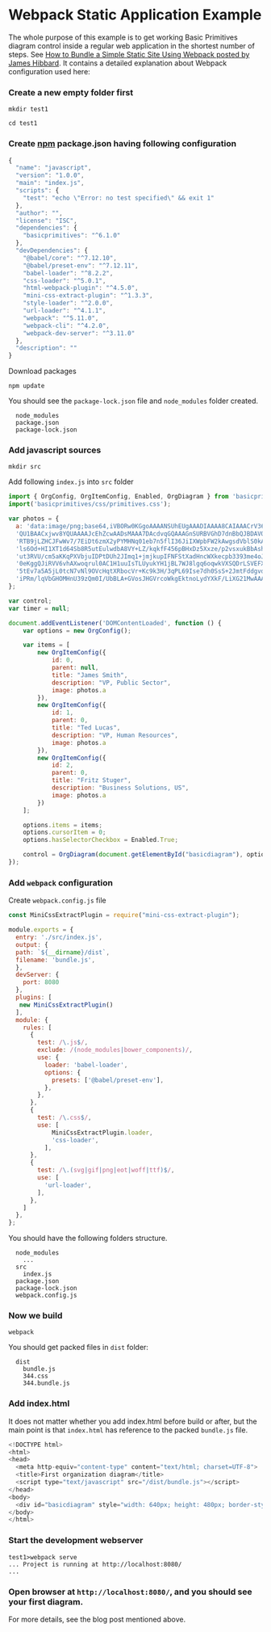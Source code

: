# Webpack Static Application Example

The whole purpose of this example is to get working Basic Primitives diagram control inside a regular web application in the shortest number of steps. See [How to Bundle a Simple Static Site Using Webpack posted by James Hibbard](https://www.sitepoint.com/bundle-static-site-webpack/). It contains a detailed explanation about Webpack configuration used here:


### Create a new empty folder first

```shell
mkdir test1

cd test1
```

### Create [npm](https://www.npmjs.com/get-npm) package.json having following configuration

```javaScript
{
  "name": "javascript",
  "version": "1.0.0",
  "main": "index.js",
  "scripts": {
    "test": "echo \"Error: no test specified\" && exit 1"
  },
  "author": "",
  "license": "ISC",
  "dependencies": {
    "basicprimitives": "^6.1.0"
  },
  "devDependencies": {
    "@babel/core": "^7.12.10",
    "@babel/preset-env": "^7.12.11",
    "babel-loader": "^8.2.2",
    "css-loader": "^5.0.1",
    "html-webpack-plugin": "^4.5.0",
    "mini-css-extract-plugin": "^1.3.3",
    "style-loader": "^2.0.0",
    "url-loader": "^4.1.1",
    "webpack": "^5.11.0",
    "webpack-cli": "^4.2.0",
    "webpack-dev-server": "^3.11.0"
  },
  "description": ""
}
```

Download packages

```shell
npm update
```

You should see the `package-lock.json` file and `node_modules` folder created.

```shell
  node_modules
  package.json
  package-lock.json
```

### Add javascript sources

``` shell
mkdir src
```

Add following `index.js` into `src` folder

```JavaScript
import { OrgConfig, OrgItemConfig, Enabled, OrgDiagram } from 'basicprimitives';
import('basicprimitives/css/primitives.css');

var photos = {
  a: 'data:image/png;base64,iVBORw0KGgoAAAANSUhEUgAAADIAAAA8CAIAAACrV36WAAAAAXNSR0IArs4c6QAAAARn' + 
  'QU1BAACxjwv8YQUAAAAJcEhZcwAADsMAAA7DAcdvqGQAAAGnSURBVGhD7dnBbQJBDAVQk1o2QjlQwKYGzpSwKQfq4IxIC' + 
  'RTB9jLZHCJFwWv7/7EiDt6zmX2yPYMHNq01eb7n5flI36JiIXWpbFW2kAwgsdVblS0kA0hs9db/ZWs+vW/Wno9PxPE3dh' + 
  'ls6Od+HI1XT1d64Sb8R5utEulwdbA8VY+LZ/kqkfF456pBHxDz5Xxze/p2vsxukBbAshTVOE0PO4B2cUlWKrgUTKsrV0e' + 
  'ut3RVU/cm5aKKqPXVbjuIDPtDUh2JImq1+jmjkupIFNFStXadHncWXkecpb3393me4oJZnionXyjLV6W4QFZEleHCWNG+' + 
  '0eKggQJiRVV6vhAXwoqrul0AC1H1uuIsTLUyukYH1jBL7WJ8lgq6oqwkVXSQDrLSVEFXjJWoirlCrFRVyBVhJasirgCr6' + 
  '5tEv7a5A5jL0tcN7vNl9OVcHqtXRbocVr+Kc9k3H/3qPL69Ise7dh0SsS+2JmtFddgvdy/gGbY7Jdp2GRcyrlu1BfUjxt' + 
  'iPRm/lqVbGHOMHnU39zQm0I/UbBLA+GVosJHGVrcoWkgEktnoLydYXkF/LiXG21MwAAAAASUVORK5CYII='
};

var control;
var timer = null;

document.addEventListener('DOMContentLoaded', function () {
    var options = new OrgConfig();

    var items = [
        new OrgItemConfig({
            id: 0,
            parent: null,
            title: "James Smith",
            description: "VP, Public Sector",
            image: photos.a
        }),
        new OrgItemConfig({
            id: 1,
            parent: 0,
            title: "Ted Lucas",
            description: "VP, Human Resources",
            image: photos.a
        }),
        new OrgItemConfig({
            id: 2,
            parent: 0,
            title: "Fritz Stuger",
            description: "Business Solutions, US",
            image: photos.a
        })
    ];

    options.items = items;
    options.cursorItem = 0;
    options.hasSelectorCheckbox = Enabled.True;

    control = OrgDiagram(document.getElementById("basicdiagram"), options);
});
```

### Add `webpack` configuration

Create `webpack.config.js` file

```javascript
const MiniCssExtractPlugin = require("mini-css-extract-plugin");

module.exports = {
  entry: './src/index.js',
  output: {
  path: `${__dirname}/dist`,
  filename: 'bundle.js',
  },
  devServer: {
    port: 8080
  },
  plugins: [
   new MiniCssExtractPlugin()
  ],
  module: {
    rules: [
      {
        test: /\.js$/,
        exclude: /(node_modules|bower_components)/,
        use: {
          loader: 'babel-loader',
          options: {
            presets: ['@babel/preset-env'],
          },
        },
      },
      {
        test: /\.css$/,
        use: [
            MiniCssExtractPlugin.loader,
            'css-loader',
          ],
      },
      {
        test: /\.(svg|gif|png|eot|woff|ttf)$/,
        use: [
          'url-loader',
        ],
      },
    ]
  },
};
```

You should have the following folders structure.

```shell
  node_modules
    ...
  src
    index.js
  package.json
  package-lock.json
  webpack.config.js
```

### Now we build 

```shell
webpack
```

You should get packed files in `dist` folder:
``` shell
  dist
    bundle.js
    344.css
    344.bundle.js
```

### Add index.html

It does not matter whether you add index.html before build or after, 
but the main point is that `index.html` has reference to the packed `bundle.js` file.

```JavaScript
<!DOCTYPE html> 
<html>
<head>
  <meta http-equiv="content-type" content="text/html; charset=UTF-8">
  <title>First organization diagram</title>
  <script type="text/javascript" src="/dist/bundle.js"></script>
</head>
<body>
  <div id="basicdiagram" style="width: 640px; height: 480px; border-style: dotted; border-width: 1px;"></div>
</body>
</html>
```

### Start the development webserver

```shell
test1>webpack serve
... Project is running at http://localhost:8080/
...
```

### Open browser at `http://localhost:8080/`, and you should see your first diagram.
For more details, see the blog post mentioned above.
